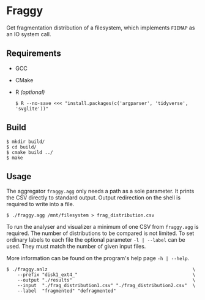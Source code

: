 # Fraggy

Get fragmentation distribution of a filesystem, which implements `FIEMAP` as an IO system call.


## Requirements

-   GCC
-   CMake
-   R *(optional)*

    ```
    $ R --no-save <<< "install.packages(c('argparser', 'tidyverse', 'svglite'))"
    ```


## Build

```
$ mkdir build/
$ cd build/
$ cmake build ../
$ make
```


## Usage

The aggregator `fraggy.agg` only needs a path as a sole parameter. It prints
the CSV directly to standard output. Output redirection on the shell is
required to write into a file.

```
$ ./fraggy.agg /mnt/filesystem > frag_distribution.csv
```

To run the analyser and visualizer a minimum of one CSV from `fraggy.agg` is
required. The number of distributions to be compared is not limited. To set
ordinary labels to each file the optional parameter `-l | --label` can be used.
They must match the number of given input files.

More information can be found on the program's help page `-h | --help`.

```
$ ./fraggy.anlz                                                     \
    --prefix "disk1_ext4_"                                          \
    --output "./results"                                            \
    --input  "./frag_distribution1.csv" "./frag_distribution2.csv"  \
    --label  "fragmented" "defragmented"
```
